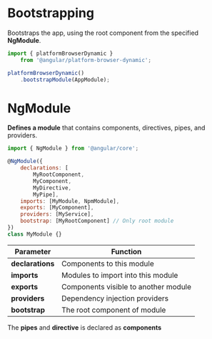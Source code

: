 # Bootstrapping

Bootstraps the app, using the root component from the specified __NgModule__.

```js
import { platformBrowserDynamic }
    from '@angular/platform-browser-dynamic';

platformBrowserDynamic()
    .bootstrapModule(AppModule);
```

# NgModule

**Defines a module** that contains components, directives, pipes, and providers.

```js
import { NgModule } from '@angular/core';

@NgModule({
    declarations: [
        MyRootComponent, 
        MyComponent, 
        MyDirective, 
        MyPipe],
    imports: [MyModule, NpmModule],
    exports: [MyComponent],
    providers: [MyService],
    bootstrap: [MyRootComponent] // Only root module
})
class MyModule {}
```
| Parameter | Function |
|--------------------|-------------------------------------------------------------------------------|
| **declarations** |  Components to this module |
| **imports** |  Modules to import into this module |
| **exports** |  Components visible to another module |
| **providers** |  Dependency injection providers |
| **bootstrap** | The root component of module |

The **pipes** and **directive** is declared as **components**
